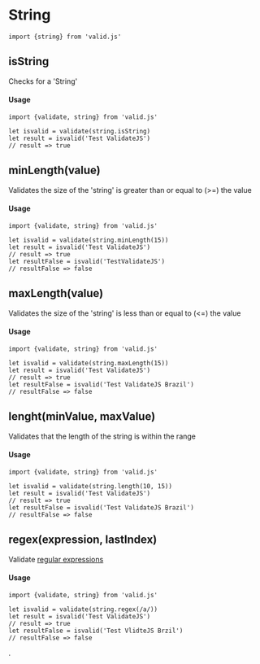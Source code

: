 # String

```es6
import {string} from 'valid.js'
```

## isString

Checks for a 'String'

#### Usage

```es6
import {validate, string} from 'valid.js'

let isvalid = validate(string.isString)
let result = isvalid('Test ValidateJS')
// result => true
```

## minLength(value)

Validates the size of the 'string' is greater than or equal to (>=) the value

#### Usage
```es6
import {validate, string} from 'valid.js'

let isvalid = validate(string.minLength(15))
let result = isvalid('Test ValidateJS')
// result => true
let resultFalse = isvalid('TestValidateJS')
// resultFalse => false
```

## maxLength(value)

Validates the size of the 'string' is less than or equal to (<=) the value

#### Usage
```es6
import {validate, string} from 'valid.js'

let isvalid = validate(string.maxLength(15))
let result = isvalid('Test ValidateJS')
// result => true
let resultFalse = isvalid('Test ValidateJS Brazil')
// resultFalse => false
```

## lenght(minValue, maxValue)

Validates that the length of the string is within the range

#### Usage

```es6
import {validate, string} from 'valid.js'

let isvalid = validate(string.length(10, 15))
let result = isvalid('Test ValidateJS')
// result => true
let resultFalse = isvalid('Test ValidateJS Brazil')
// resultFalse => false
```

## regex(expression, lastIndex)

Validate [regular expressions](https://developer.mozilla.org/en-US/docs/Web/JavaScript/Guide/Regular_Expressions)

#### Usage

```es6
import {validate, string} from 'valid.js'

let isvalid = validate(string.regex(/a/))
let result = isvalid('Test ValidateJS')
// result => true
let resultFalse = isvalid('Test VlidteJS Brzil')
// resultFalse => false
```

.
